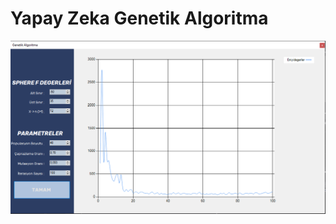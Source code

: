 # Yapay Zeka Genetik Algoritma 
![Resim](https://github.com/yusufexak/YapayZekaGA/blob/master/GA/Ads%C4%B1z.png)
